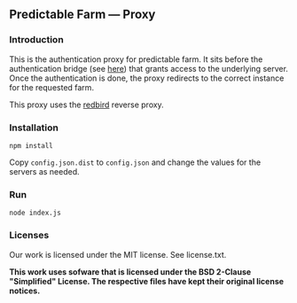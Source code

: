 Predictable Farm — Proxy
---

### Introduction

This is the authentication proxy for predictable farm. It sits before the authentication bridge (see [here](https://github.com/airliquide/predictable.farm.authentication-bridge)) that grants access to the underlying server. Once the authentication is done, the proxy redirects to the correct instance for the requested farm.

This proxy uses the [redbird](https://www.npmjs.com/package/redbird) reverse proxy.

### Installation

    npm install

Copy `config.json.dist`  to  `config.json` and change the values for the servers as needed.

### Run

    node index.js

### Licenses

Our work is licensed under the MIT license. See license.txt.

**This work uses sofware that is licensed under the BSD 2-Clause "Simplified" License. The respective files have kept their original license notices.**